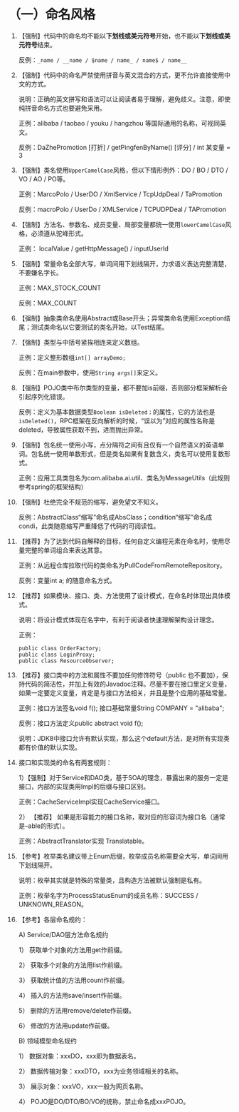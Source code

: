 # （一）命名风格

1. 【强制】代码中的命名均不能以**下划线或美元符号**开始，也不能以**下划线或美元符号**结束。

  
   反例：`_name / __name / $name / name_ / name$ / name__`

2. 【强制】代码中的命名严禁使用拼音与英文混合的方式，更不允许直接使用中文的方式。 

  
   说明：正确的英文拼写和语法可以让阅读者易于理解，避免歧义。注意，即使纯拼音命名方式也要避免采用。 

  
   正例：alibaba / taobao / youku / hangzhou 等国际通用的名称，可视同英文。 

  
   反例：DaZhePromotion \[打折\] / getPingfenByName\(\) \[评分\] / int 某变量 = 3 

3. 【强制】类名使用`UpperCamelCase`风格，但以下情形例外：DO / BO / DTO / VO / AO / PO等。 

  
   正例：MarcoPolo / UserDO / XmlService / TcpUdpDeal / TaPromotion 

  
   反例：macroPolo / UserDo / XMLService / TCPUDPDeal / TAPromotion 

4. 【强制】方法名、参数名、成员变量、局部变量都统一使用`lowerCamelCase`风格，必须遵从驼峰形式。 

  
   正例： localValue / getHttpMessage\(\) / inputUserId 

5. 【强制】常量命名全部大写，单词间用下划线隔开，力求语义表达完整清楚，不要嫌名字长。 

  
   正例：MAX\_STOCK\_COUNT 

  
   反例：MAX\_COUNT 

6. 【强制】抽象类命名使用Abstract或Base开头；异常类命名使用Exception结尾；测试类命名以它要测试的类名开始，以Test结尾。 
7. 【强制】类型与中括号紧挨相连来定义数组。 

  
   正例：定义整形数组`int[] arrayDemo;` 

  
   反例：在main参数中，使用`String args[]`来定义。 

8. 【强制】POJO类中布尔类型的变量，都不要加is前缀，否则部分框架解析会引起序列化错误。 

  
   反例：定义为基本数据类型`Boolean isDeleted；`的属性，它的方法也是`isDeleted()`，RPC框架在反向解析的时候，“误以为”对应的属性名称是deleted，导致属性获取不到，进而抛出异常。

9. 【强制】包名统一使用小写，点分隔符之间有且仅有一个自然语义的英语单词。包名统一使用单数形式，但是类名如果有复数含义，类名可以使用复数形式。 

  
   正例：应用工具类包名为com.alibaba.ai.util、类名为MessageUtils（此规则参考spring的框架结构） 

10. 【强制】杜绝完全不规范的缩写，避免望文不知义。 

  
    反例：AbstractClass“缩写”命名成AbsClass；condition“缩写”命名成 condi，此类随意缩写严重降低了代码的可阅读性。 

11. 【推荐】为了达到代码自解释的目标，任何自定义编程元素在命名时，使用尽量完整的单词组合来表达其意。 

  
    正例：从远程仓库拉取代码的类命名为PullCodeFromRemoteRepository。 

  
    反例：变量int a; 的随意命名方式。 

12. 【推荐】如果模块、接口、类、方法使用了设计模式，在命名时体现出具体模式。 

  
    说明：将设计模式体现在名字中，有利于阅读者快速理解架构设计理念。 

  
    正例：

    ```text
    public class OrderFactory;
    public class LoginProxy;
    public class ResourceObserver;
    ```

13. 【推荐】接口类中的方法和属性不要加任何修饰符号（public 也不要加），保持代码的简洁性，并加上有效的Javadoc注释。尽量不要在接口里定义变量，如果一定要定义变量，肯定是与接口方法相关，并且是整个应用的基础常量。 

  
    正例：接口方法签名void f\(\); 接口基础常量String COMPANY = "alibaba"; 

  
    反例：接口方法定义public abstract void f\(\); 

  
    说明：JDK8中接口允许有默认实现，那么这个default方法，是对所有实现类都有价值的默认实现。 

14. 接口和实现类的命名有两套规则：  

    1）【强制】对于Service和DAO类，基于SOA的理念，暴露出来的服务一定是接口，内部的实现类用Impl的后缀与接口区别。 

  
    正例：CacheServiceImpl实现CacheService接口。  


    2） 【推荐】 如果是形容能力的接口名称，取对应的形容词为接口名（通常是–able的形式）。

  
    正例：AbstractTranslator实现 Translatable。 

15. 【参考】枚举类名建议带上Enum后缀，枚举成员名称需要全大写，单词间用下划线隔开。 

  
    说明：枚举其实就是特殊的常量类，且构造方法被默认强制是私有。 

  
    正例：枚举名字为ProcessStatusEnum的成员名称：SUCCESS / UNKNOWN\_REASON。 

16. 【参考】各层命名规约：  

    A\) Service/DAO层方法命名规约  


    1） 获取单个对象的方法用get作前缀。

  
    2） 获取多个对象的方法用list作前缀。

  
    3） 获取统计值的方法用count作前缀。    

    4） 插入的方法用save/insert作前缀。    

    5） 删除的方法用remove/delete作前缀。    

    6） 修改的方法用update作前缀。 

  
    B\) 领域模型命名规约   


    1） 数据对象：xxxDO，xxx即为数据表名。    

    2） 数据传输对象：xxxDTO，xxx为业务领域相关的名称。    

    3） 展示对象：xxxVO，xxx一般为网页名称。    

    4） POJO是DO/DTO/BO/VO的统称，禁止命名成xxxPOJO。 

